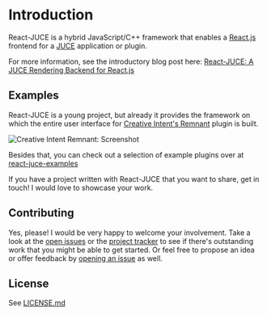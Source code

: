 # Introduction

React-JUCE is a hybrid JavaScript/C++ framework that enables a [React.js](https://reactjs.org/) frontend for a [JUCE](http://juce.com/) application or plugin.

For more information, see the introductory blog post here: [React-JUCE: A JUCE Rendering Backend for React.js](https://nickwritesablog.com/blueprint-a-juce-rendering-backend-for-react-js)

## Examples

React-JUCE is a young project, but already it provides the framework on which
the entire user interface for [Creative Intent's Remnant](https://www.creativeintent.co/product/remnant) plugin is built.

![Creative Intent Remnant: Screenshot](_media/RemnantScreenShot.jpg)

Besides that, you can check out a selection of example plugins over at [react-juce-examples](https://github.com/JoshMarler/react-juce-examples)

If you have a project written with React-JUCE that you want to share, get in touch! I would love to showcase your work.

## Contributing

Yes, please! I would be very happy to welcome your involvement. Take a look at the [open issues](https://github.com/JoshMarler/react-juce/issues)
or the [project tracker](https://github.com/JoshMarler/react-juce/projects/1) to see if there's outstanding work that you might
be able to get started. Or feel free to propose an idea or offer feedback by [opening an issue](https://github.com/JoshMarler/react-juce/issues/new) as well.

## License

See [LICENSE.md](https://github.com/JoshMarler/react-juce/blob/master/LICENSE.md)
